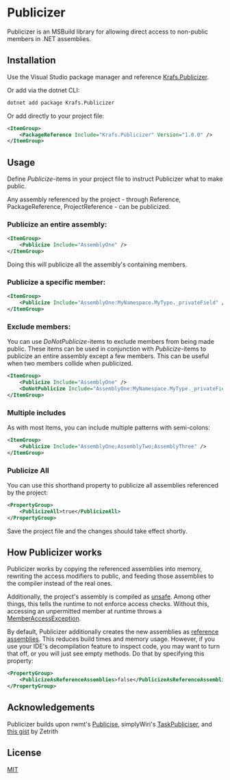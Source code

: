 # Publicizer
Publicizer is an MSBuild library for allowing direct access to non-public members in .NET assemblies.

## Installation
Use the Visual Studio package manager and reference [Krafs.Publicizer](https://www.nuget.org/packages/Krafs.Publicizer).

Or add via the dotnet CLI:
```bash
dotnet add package Krafs.Publicizer
```
Or add directly to your project file:
```xml
<ItemGroup>
    <PackageReference Include="Krafs.Publicizer" Version="1.0.0" />
</ItemGroup>
```

## Usage
Define _Publicize_-items in your project file to instruct Publicizer what to make public.

Any assembly referenced by the project - through Reference, PackageReference, ProjectReference - can be publicized.

### Publicize an entire assembly:
```xml
<ItemGroup>
    <Publicize Include="AssemblyOne" />
</ItemGroup>
```
Doing this will publicize all the assembly's containing members.

### Publicize a specific member:
```xml
<ItemGroup>
    <Publicize Include="AssemblyOne:MyNamespace.MyType._privateField" />
</ItemGroup>
```

### Exclude members:
You can use _DoNotPublicize_-items to exclude members from being made public. 
These items can be used in conjunction with _Publicize_-items to publicize an entire assembly except a few members.
This can be useful when two members collide when publicized.
```xml
<ItemGroup>
    <Publicize Include="AssemblyOne" />
    <DoNotPublicize Include="AssemblyOne:MyNamespace.MyType._privateField" />
</ItemGroup>
```

### Multiple includes
As with most Items, you can include multiple patterns with semi-colons:
```xml
<ItemGroup>
    <Publicize Include="AssemblyOne;AssemblyTwo;AssemblyThree" />
</ItemGroup>
```

### Publicize All
You can use this shorthand property to publicize all assemblies referenced by the project:
```xml
<PropertyGroup>
    <PublicizeAll>true</PublicizeAll>
</PropertyGroup>
```

Save the project file and the changes should take effect shortly.

## How Publicizer works
Publicizer works by copying the referenced assemblies into memory, rewriting the access modifiers to public, and feeding those assemblies to the compiler instead of the real ones.

Additionally, the project's assembly is compiled as [unsafe](https://docs.microsoft.com/en-us/dotnet/csharp/language-reference/unsafe-code/). Among other things, this tells the runtime to not enforce access checks. Without this, accessing an unpermitted member at runtime throws a [MemberAccessException](https://docs.microsoft.com/en-us/dotnet/api/system.memberaccessexception/).

By default, Publicizer additionally creates the new assemblies as [reference assemblies](https://docs.microsoft.com/en-us/dotnet/standard/assembly/reference-assemblies/). 
This reduces build times and memory usage. However, if you use your IDE's decompilation feature to inspect code, you may want to turn that off, or you will just see empty methods.
Do that by specifying this property:
```xml
<PropertyGroup>
    <PublicizeAsReferenceAssemblies>false</PublicizeAsReferenceAssemblies>
</PropertyGroup>
```
## Acknowledgements
Publicizer builds upon rwmt's [Publicise](https://github.com/rwmt/Publicise), simplyWiri's [TaskPubliciser](https://github.com/simplyWiri/TaskPubliciser), and [this gist](https://gist.github.com/Zetrith/d86b1d84e993c8117983c09f1a5dcdcd) by Zetrith

## License
[MIT](https://choosealicense.com/licenses/mit/)